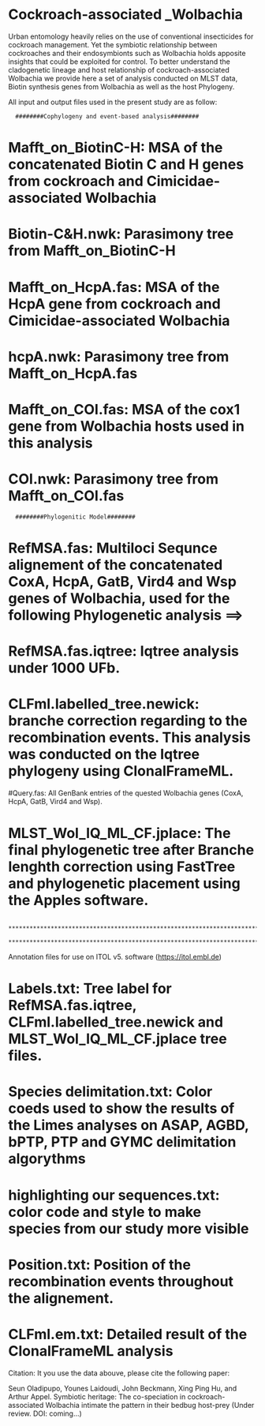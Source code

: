 # Cockroach-associated _Wolbachia
Urban entomology heavily relies on the use of conventional insecticides for cockroach management. Yet the symbiotic relationship between cockroaches and their endosymbionts such as Wolbachia holds apposite insights that could be exploited for control.  To better understand the cladogenetic lineage and  host relationship of cockroach-associated Wolbachia we provide here a set of analysis conducted on  MLST data, Biotin synthesis genes from Wolbachia as well as the host Phylogeny.


All input and output files used in the present study are as follow:
            
      ########Cophylogeny and event-based analysis########

# Mafft_on_BiotinC-H: MSA of the concatenated Biotin C and H genes from cockroach and Cimicidae-associated Wolbachia
# Biotin-C&H.nwk: Parasimony tree from Mafft_on_BiotinC-H

# Mafft_on_HcpA.fas: MSA of the HcpA gene from cockroach and Cimicidae-associated Wolbachia
# hcpA.nwk: Parasimony tree from Mafft_on_HcpA.fas

# Mafft_on_COI.fas: MSA of the cox1 gene from Wolbachia hosts used in this analysis
# COI.nwk: Parasimony tree from Mafft_on_COI.fas


      ########Phylogenitic Model########
                 
# RefMSA.fas: Multiloci Sequnce alignement of the concatenated CoxA, HcpA, GatB, Vird4 and Wsp genes of Wolbachia, used for the following Phylogenetic analysis ==> 

# RefMSA.fas.iqtree: Iqtree analysis under 1000 UFb.

# CLFml.labelled_tree.newick: branche correction regarding to the recombination events. This analysis was conducted on the Iqtree phylogeny using ClonalFrameML.

#Query.fas: All GenBank entries of the quested Wolbachia genes (CoxA, HcpA, GatB, Vird4 and Wsp).

# MLST_Wol_IQ_ML_CF.jplace: The final phylogenetic tree after Branche lenghth correction using FastTree and phylogenetic placement using the Apples software.

                             *************************************************************************************
                             *************************************************************************************
Annotation files for use on ITOL v5. software (https://itol.embl.de)

# Labels.txt: Tree label for RefMSA.fas.iqtree, CLFml.labelled_tree.newick and MLST_Wol_IQ_ML_CF.jplace tree files.

# Species delimitation.txt: Color coeds used to show the results of the Limes analyses on ASAP, AGBD, bPTP, PTP and GYMC delimitation algorythms

# highlighting our sequences.txt: color code and style to make species from our study more visible

# Position.txt: Position of the recombination events throughout the alignement.

# CLFml.em.txt: Detailed result of the ClonalFrameML analysis

Citation:
It you use the data abouve, please cite the following paper:

Seun Oladipupo, Younes Laidoudi, John Beckmann, Xing Ping Hu, and Arthur Appel. Symbiotic heritage: The co-speciation in cockroach-associated Wolbachia intimate the pattern in their bedbug host-prey (Under review. DOI: coming...)





